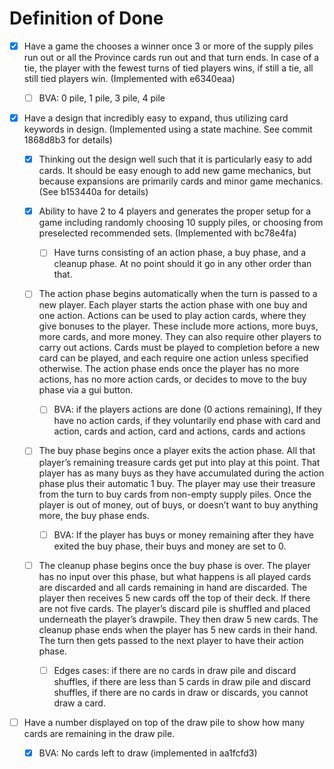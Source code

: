 # Definition of Done

- [x] Have a game the chooses a winner once 3 or more of the supply piles run
  out or all the Province cards run out and that turn ends. In case of a tie,
  the player with the fewest turns of tied players wins, if still a tie, all
  still tied players win. (Implemented with e6340eaa)

    - [ ] BVA: 0 pile, 1 pile, 3 pile, 4 pile
	
- [x] Have a design that incredibly easy to expand, thus utilizing card
  keywords in design. (Implemented using a state machine.  See commit 1868d8b3
  for details)
  
    - [x] Thinking out the design well such that it is particularly easy to add
      cards. It should be easy enough to add new game mechanics, but because
      expansions are primarily cards and minor game mechanics. (See b153440a
      for details)
	 
    - [x] Ability to have 2 to 4 players and generates the proper setup for a
      game including randomly choosing 10 supply piles, or choosing from
      preselected recommended sets. (Implemented with bc78e4fa)

        - [ ] Have turns consisting of an action phase, a buy phase, and a
          cleanup phase.  At no point should it go in any other order than
          that.
	
    - [ ] The action phase begins automatically when the turn is passed to a
      new player. Each player starts the action phase with one buy and one
      action.  Actions can be used to play action cards, where they give
      bonuses to the player. These include more actions, more buys, more cards,
      and more money.  They can also require other players to carry out
      actions. Cards must be played to completion before a new card can be
      played, and each require one action unless specified otherwise. The
      action phase ends once the player has no more actions, has no more action
      cards, or decides to move to the buy phase via a gui button.
	
        - [ ] BVA: if the players actions are done (0 actions remaining), If
          they have no action cards, if they voluntarily end phase with card
          and action, cards and action, card and actions, cards and actions
	
    - [ ] The buy phase begins once a player exits the action phase. All that
      player’s remaining treasure cards get put into play at this point. That
      player has as many buys as they have accumulated during the action phase
      plus their automatic 1 buy. The player may use their treasure from the
      turn to buy cards from non-empty supply piles. Once the player is out of
      money, out of buys, or doesn’t want to buy anything more, the buy phase
      ends.
	
        - [ ] BVA: If the player has buys or money remaining after they have
          exited the buy phase, their buys and money are set to 0.
	
    - [ ] The cleanup phase begins once the buy phase is over. The player has
      no input over this phase, but what happens is all played cards are
      discarded and all cards remaining in hand are discarded. The player then
      receives 5 new cards off the top of their deck. If there are not five
      cards. The player’s discard pile is shuffled and placed underneath the
      player’s drawpile. They then draw 5 new cards. The cleanup phase ends
      when the player has 5 new cards in their hand. The turn then gets passed
      to the next player to have their action phase.
	
        - [ ] Edges cases: if there are no cards in draw pile and discard
          shuffles, if there are less than 5 cards in draw pile and discard
          shuffles, if there are no cards in draw or discards, you cannot draw
          a card.
	
- [ ] Have a number displayed on top of the draw pile to show how many cards
  are remaining in the draw pile.
	
    - [x] BVA: No cards left to draw (implemented in aa1fcfd3)
